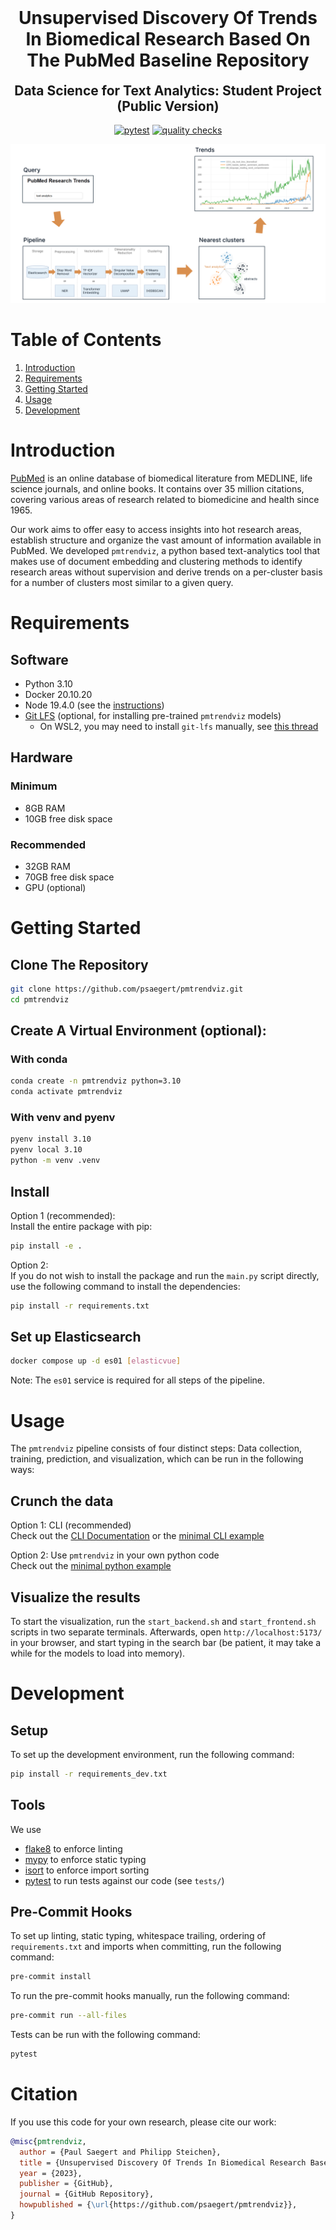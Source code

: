 <h1 align="center" style="margin-top: 0px;">Unsupervised Discovery Of Trends In Biomedical Research Based On The PubMed Baseline Repository</h1>
<h2 align="center" style="margin-top: 0px;">Data Science for Text Analytics: Student Project (Public Version)</h2>

<div align="center">

[![pytest](https://github.com/psaegert/pmtrendviz/actions/workflows/pytest.yml/badge.svg)](https://github.com/psaegert/pmtrendviz/actions/workflows/pytest.yml)
[![quality checks](https://github.com/psaegert/pmtrendviz/actions/workflows/pre-commit.yml/badge.svg)](https://github.com/psaegert/pmtrendviz/actions/workflows/pre-commit.yml)

</div>

![Visual Abstract](images/visual_abstract.png)

# Table of Contents
1. [Introduction](#introduction)
1. [Requirements](#requirements)
1. [Getting Started](#getting-started)
1. [Usage](#usage)
2. [Development](#development)


# Introduction
[PubMed](https://pubmed.ncbi.nlm.nih.gov/) is an online database of biomedical literature from MEDLINE, life science journals, and online books. It contains over 35 million citations, covering various areas of research related to biomedicine and health since 1965.

Our work aims to offer easy to access insights into hot research areas, establish structure and organize the vast amount of information available in PubMed.
We developed `pmtrendviz`, a python based text-analytics tool that makes use of document embedding and clustering methods to identify research areas without supervision and derive trends on a per-cluster basis for a number of clusters most similar to a given query.

# Requirements
## Software
- Python 3.10
- Docker 20.10.20
- Node 19.4.0 (see the [instructions](docs/install_node.md))
- [Git LFS](https://git-lfs.com/) (optional, for installing pre-trained `pmtrendviz` models)
  - On WSL2, you may need to install `git-lfs` manually, see [this thread](https://stackoverflow.com/questions/68867420/how-to-install-git-lfs-on-wsl2)

## Hardware
### Minimum
- 8GB RAM
- 10GB free disk space

### Recommended
- 32GB RAM
- 70GB free disk space
- GPU (optional)

# Getting Started

## Clone The Repository

```bash
git clone https://github.com/psaegert/pmtrendviz.git
cd pmtrendviz
```

## Create A Virtual Environment (optional):

### With conda

```bash
conda create -n pmtrendviz python=3.10
conda activate pmtrendviz
```

### With venv and pyenv

```bash
pyenv install 3.10
pyenv local 3.10
python -m venv .venv
```

## Install

Option 1 (recommended):<br>
Install the entire package with pip:
```bash
pip install -e .
```

Option 2:<br>
If you do not wish to install the package and run the `main.py` script directly, use the following command to install the dependencies:

```bash
pip install -r requirements.txt
```

## Set up Elasticsearch
```bash
docker compose up -d es01 [elasticvue]
```

Note: The `es01` service is required for all steps of the pipeline.

# Usage
The `pmtrendviz` pipeline consists of four distinct steps: Data collection, training, prediction, and visualization, which can be run in the following ways:
## Crunch the data
Option 1: CLI (recommended)<br>
Check out the [CLI Documentation](docs/cli.md) or the [minimal CLI example](docs/minimal_cli_example.md)

Option 2: Use `pmtrendviz` in your own python code<br>
Check out the [minimal python example](docs/minimal_python_example.md)

## Visualize the results
To start the visualization, run the `start_backend.sh` and `start_frontend.sh` scripts in two separate terminals.
Afterwards, open `http://localhost:5173/` in your browser, and start typing in the search bar (be patient, it may take a while for the models to load into memory).

# Development

## Setup
To set up the development environment, run the following command:
```bash
pip install -r requirements_dev.txt
```

## Tools
We use
- [flake8](https://pypi.org/project/flake8/) to enforce linting
- [mypy](https://pypi.org/project/mypy/) to enforce static typing
- [isort](https://pypi.org/project/isort/) to enforce import sorting
- [pytest](https://pypi.org/project/pytest/) to run tests against our code (see `tests/`)

## Pre-Commit Hooks
To set up linting, static typing, whitespace trailing, ordering of `requirements.txt` and imports when committing, run the following command:
```bash
pre-commit install
```

To run the pre-commit hooks manually, run the following command:
```bash
pre-commit run --all-files
```

Tests can be run with the following command:
```bash
pytest
```

# Citation

If you use this code for your own research, please cite our work:

```bibtex
@misc{pmtrendviz,
  author = {Paul Saegert and Philipp Steichen},
  title = {Unsupervised Discovery Of Trends In Biomedical Research Based On The PubMed Baseline Repository},
  year = {2023},
  publisher = {GitHub},
  journal = {GitHub Repository},
  howpublished = {\url{https://github.com/psaegert/pmtrendviz}},
}
```